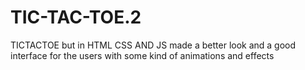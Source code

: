 # TIC-TAC-TOE.2
TICTACTOE but in HTML CSS AND JS made a better look and a good interface for the users with some kind of animations and effects
